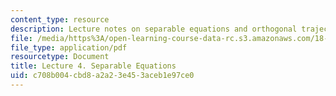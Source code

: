 ```yaml
---
content_type: resource
description: Lecture notes on separable equations and orthogonal trajectories.
file: /media/https%3A/open-learning-course-data-rc.s3.amazonaws.com/18-034-honors-differential-equations-spring-2009/c708b004cbd8a2a23e453aceb1e97ce0_MIT18_034s09_lec04.pdf
file_type: application/pdf
resourcetype: Document
title: Lecture 4. Separable Equations
uid: c708b004-cbd8-a2a2-3e45-3aceb1e97ce0
---
```


